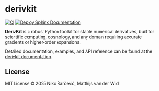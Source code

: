 # derivkit

[![CI](https://github.com/derivkit/derivkit/actions/workflows/ci.yml/badge.svg)](https://github.com/derivkit/derivkit/actions/workflows/ci.yml)
[![Deploy Sphinx Documentation](https://github.com/derivkit/derivkit/actions/workflows/docs.yml/badge.svg)](https://github.com/derivkit/derivkit/actions/workflows/docs.yml)

**DerivKit** is a robust Python toolkit for stable numerical derivatives, built for scientific computing, cosmology, and any domain requiring accurate gradients or higher-order expansions.

Detailed documentation, examples, and API reference can be found at the [derivkit documentation](https://www.derivkit.org).


## License
MIT License © 2025 Niko Šarčević, Matthijs van der Wild
